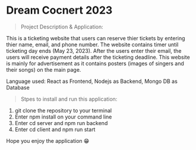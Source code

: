 # Dream Cocnert 2023 

> Project Description & Application:

This is a ticketing website that users can reserve thier tickets by entering thier name, email, and phone number. The website contains timer until
ticketing day ends (May 23, 2023). After the users enter their email, the users will receive payment details after the ticketing deadline. This website
is mainly for advertisement as it contains posters (images of singers and their songs) on the main page. 

Language used: React as Frontend, Nodejs as Backend, Mongo DB as Database  

> Stpes to install and run this application: 

1. git clone the repository to your terminal 
2. Enter npm install on your command line
3. Enter cd server and npm run backend
4. Enter cd client and npm run start 

Hope you enjoy the application 😁
